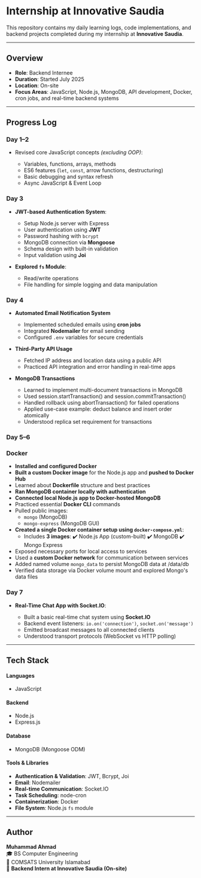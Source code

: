 # Internship at Innovative Saudia

This repository contains my daily learning logs, code implementations, and backend projects completed during my internship at **Innovative Saudia**.

---

## Overview

* **Role**: Backend Internee
* **Duration**: Started July 2025
* **Location**: On-site
* **Focus Areas**: JavaScript, Node.js, MongoDB, API development, Docker, cron jobs, and real-time backend systems

---

## Progress Log

### **Day 1–2**

* Revised core JavaScript concepts *(excluding OOP)*:

  * Variables, functions, arrays, methods
  * ES6 features (`let`, `const`, arrow functions, destructuring)
  * Basic debugging and syntax refresh
  * Async JavaScript & Event Loop 

### **Day 3**

* **JWT-based Authentication System**:

  * Setup Node.js server with Express
  * User authentication using **JWT**
  * Password hashing with `bcrypt`
  * MongoDB connection via **Mongoose**
  * Schema design with built-in validation
  * Input validation using **Joi**
* **Explored `fs` Module**:

  * Read/write operations
  * File handling for simple logging and data manipulation

### **Day 4**

* **Automated Email Notification System**

  * Implemented scheduled emails using **cron jobs**
  * Integrated **Nodemailer** for email sending
  * Configured `.env` variables for secure credentials

* **Third-Party API Usage**
  * Fetched IP address and location data using a public API
  * Practiced API integration and error handling in real-time apps

* **MongoDB Transactions**
  * Learned to implement multi-document transactions in MongoDB
  * Used session.startTransaction() and session.commitTransaction()
  * Handled rollback using abortTransaction() for failed operations
  * Applied use-case example: deduct balance and insert order atomically
  * Understood replica set requirement for transactions

### **Day 5–6**
  ### Docker


* **Installed and configured Docker**
* **Built a custom Docker image** for the Node.js app and **pushed to Docker Hub**
* Learned about **Dockerfile** structure and best practices
* **Ran MongoDB container locally with authentication**
* **Connected local Node.js app to Docker-hosted MongoDB**
* Practiced essential **Docker CLI** commands
* Pulled public images:
  * `mongo` (MongoDB)
  * `mongo-express` (MongoDB GUI)
* **Created a single Docker container setup using `docker-compose.yml`**:
  * Includes **3 images**:
    ✔️ Node.js App (custom-built)
    ✔️ MongoDB
    ✔️ Mongo Express
* Exposed necessary ports for local access to services
* Used a **custom Docker network** for communication between services
* Added named volume `mongo_data` to persist MongoDB data at /data/db
* Verified data storage via Docker volume mount and explored Mongo's data files


### **Day 7**

* **Real-Time Chat App with Socket.IO**:

  * Built a basic real-time chat system using **Socket.IO**
  * Backend event listeners: `io.on('connection')`, `socket.on('message')`
  * Emitted broadcast messages to all connected clients
  * Understood transport protocols (WebSocket vs HTTP polling)

---
##  Tech Stack

####  Languages
- JavaScript

####  Backend
- Node.js
- Express.js

####  Database
- MongoDB (Mongoose ODM)

####  Tools & Libraries
- **Authentication & Validation**: JWT, Bcrypt, Joi  
- **Email**: Nodemailer  
- **Real-time Communication**: Socket.IO  
- **Task Scheduling**: node-cron
- **Containerization**: Docker  
- **File System**: Node.js `fs` module


---

## Author
**Muhammad Ahmad**  
🎓 BS Computer Engineering  
📍 COMSATS University Islamabad  
💼 **Backend Intern at Innovative Saudia (On-site)**
